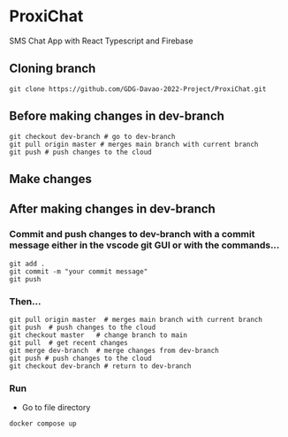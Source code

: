 # ProxiChat
SMS Chat App with React Typescript and Firebase

## Cloning branch
```shell
git clone https://github.com/GDG-Davao-2022-Project/ProxiChat.git
```

## Before making changes in dev-branch
```shell
git checkout dev-branch # go to dev-branch
git pull origin master # merges main branch with current branch
git push # push changes to the cloud 
```

## Make changes

## After making changes in dev-branch
### Commit and push changes to dev-branch with a commit message either in the vscode git GUI or with the commands...
```shell
git add .
git commit -m "your commit message"
git push
```
### Then...
```shell
git pull origin master  # merges main branch with current branch
git push  # push changes to the cloud 
git checkout master   # change branch to main
git pull  # get recent changes 
git merge dev-branch  # merge changes from dev-branch
git push # push changes to the cloud 
git checkout dev-branch # return to dev-branch
```

### Run
- Go to file directory
```shell
docker compose up
```
